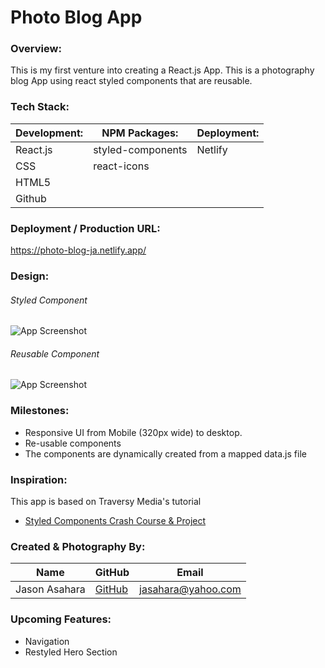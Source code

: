 
# Photo Blog App

### Overview:

This is my first venture into creating a React.js App.  This is a photography blog App using react styled components that are reusable.
### Tech Stack:

Development: | NPM Packages: | Deployment:
----| ---| ---
React.js | styled-components | Netlify 
CSS | react-icons  | |
HTML5 | |  |
Github | | |




### Deployment / Production URL:

https://photo-blog-ja.netlify.app/




### Design:

###### Styled Component
![App Screenshot](https://i.imgur.com/6C3S1Ss.png)

###### Reusable Component
![App Screenshot](https://i.imgur.com/EDp8fv4.png)


### Milestones:

- Responsive UI from Mobile (320px wide) to desktop.
- Re-usable components
- The components are dynamically created from a mapped data.js file

### Inspiration:
This app is based on Traversy Media's tutorial

- [Styled Components Crash Course & Project](https://www.youtube.com/watch?v=02zO0hZmwnw)


### Created & Photography By:

**Name** | **GitHub** | **Email** 
---------| ---------- | ---------
Jason Asahara | [GitHub](https://github.com/Ansel291) | [jasahara@yahoo.com](jasahara@yahoo.com)


### Upcoming Features:
- Navigation
- Restyled Hero Section
